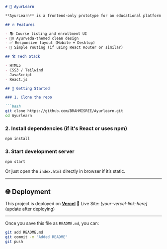 



````markdown
# 🌿 AyurLearn

**AyurLearn** is a frontend-only prototype for an educational platform that teaches and spreads awareness about Ayurveda in an interactive and modern way.

## 🔥 Features

- 📚 Course listing and enrollment UI
- 🧘‍♀️ Ayurveda-themed clean design
- ✅ Responsive layout (Mobile + Desktop)
- 🧭 Simple routing (if using React Router or similar)

## 🛠 Tech Stack

- HTML5
- CSS3 / Tailwind 
- JavaScript
- React.js 

## 🚀 Getting Started

### 1. Clone the repo

```bash
git clone https://github.com/BRAHMISREE/Ayurlearn.git
cd Ayurlearn
````

### 2. Install dependencies (if it's React or uses npm)

```bash
npm install
```

### 3. Start development server

```bash
npm start
```

Or just open the `index.html` directly in browser if it’s static.

---

## 🌐 Deployment

This project is deployed on **[Vercel](https://vercel.com/)**
🔗 Live Site: *\[your-vercel-link-here]* (update after deploying)











---

Once you save this file as `README.md`, you can:

```bash
git add README.md
git commit -m "Added README"
git push
````


